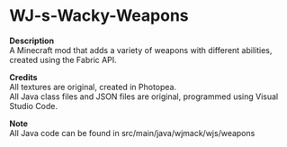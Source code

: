 # WJ-s-Wacky-Weapons
**Description**  
A Minecraft mod that adds a variety of weapons with different abilities, created using the Fabric API.  

**Credits**  
All textures are original, created in Photopea.  
All Java class files and JSON files are original, programmed using Visual Studio Code.  

**Note**  
All Java code can be found in src/main/java/wjmack/wjs/weapons
